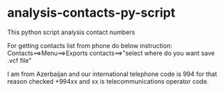 # analysis-contacts-py-script
This python script analysis contact numbers

For getting contacts list from phone do below instruction:</br>
Contacts==>Menu==>Exports contacts==>"select where do you want save .vcf file"

I am from Azerbaijan and our international telephone code is 994 for that reason checked +994xx and xx is telecommunications operator code.
